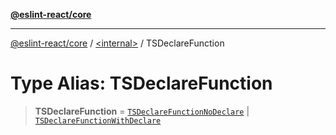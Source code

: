 [**@eslint-react/core**](../../README.md)

***

[@eslint-react/core](../../README.md) / [\<internal\>](../README.md) / TSDeclareFunction

# Type Alias: TSDeclareFunction

> **TSDeclareFunction** = [`TSDeclareFunctionNoDeclare`](../interfaces/TSDeclareFunctionNoDeclare.md) \| [`TSDeclareFunctionWithDeclare`](../interfaces/TSDeclareFunctionWithDeclare.md)
